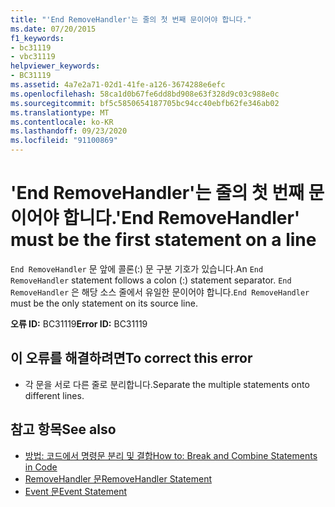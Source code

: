 ```yaml
---
title: "'End RemoveHandler'는 줄의 첫 번째 문이어야 합니다."
ms.date: 07/20/2015
f1_keywords:
- bc31119
- vbc31119
helpviewer_keywords:
- BC31119
ms.assetid: 4a7e2a71-02d1-41fe-a126-3674288e6efc
ms.openlocfilehash: 58ca1d0b67fe6dd8bd908e63f328d9c03c988e0c
ms.sourcegitcommit: bf5c5850654187705bc94cc40ebfb62fe346ab02
ms.translationtype: MT
ms.contentlocale: ko-KR
ms.lasthandoff: 09/23/2020
ms.locfileid: "91100869"
---
```

# <a name="end-removehandler-must-be-the-first-statement-on-a-line"></a><span data-ttu-id="067ae-102">'End RemoveHandler'는 줄의 첫 번째 문이어야 합니다.</span><span class="sxs-lookup"><span data-stu-id="067ae-102">'End RemoveHandler' must be the first statement on a line</span></span>

<span data-ttu-id="067ae-103">`End RemoveHandler` 문 앞에 콜론(:) 문 구분 기호가 있습니다.</span><span class="sxs-lookup"><span data-stu-id="067ae-103">An `End RemoveHandler` statement follows a colon (:) statement separator.</span></span> <span data-ttu-id="067ae-104">`End RemoveHandler` 은 해당 소스 줄에서 유일한 문이어야 합니다.</span><span class="sxs-lookup"><span data-stu-id="067ae-104">`End RemoveHandler` must be the only statement on its source line.</span></span>  
  
 <span data-ttu-id="067ae-105">**오류 ID:** BC31119</span><span class="sxs-lookup"><span data-stu-id="067ae-105">**Error ID:** BC31119</span></span>  
  
## <a name="to-correct-this-error"></a><span data-ttu-id="067ae-106">이 오류를 해결하려면</span><span class="sxs-lookup"><span data-stu-id="067ae-106">To correct this error</span></span>  
  
- <span data-ttu-id="067ae-107">각 문을 서로 다른 줄로 분리합니다.</span><span class="sxs-lookup"><span data-stu-id="067ae-107">Separate the multiple statements onto different lines.</span></span>  
  
## <a name="see-also"></a><span data-ttu-id="067ae-108">참고 항목</span><span class="sxs-lookup"><span data-stu-id="067ae-108">See also</span></span>

- [<span data-ttu-id="067ae-109">방법: 코드에서 명령문 분리 및 결합</span><span class="sxs-lookup"><span data-stu-id="067ae-109">How to: Break and Combine Statements in Code</span></span>](../programming-guide/program-structure/how-to-break-and-combine-statements-in-code.md)
- [<span data-ttu-id="067ae-110">RemoveHandler 문</span><span class="sxs-lookup"><span data-stu-id="067ae-110">RemoveHandler Statement</span></span>](../language-reference/statements/removehandler-statement.md)
- [<span data-ttu-id="067ae-111">Event 문</span><span class="sxs-lookup"><span data-stu-id="067ae-111">Event Statement</span></span>](../language-reference/statements/event-statement.md)

